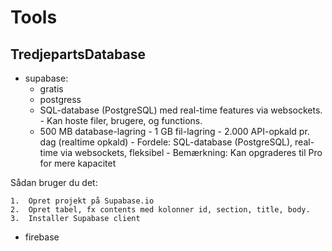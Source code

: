 # Tools

## TredjepartsDatabase
- supabase: 
    - gratis
    - postgress
    - SQL-database (PostgreSQL) med real-time features via websockets.
				- Kan hoste filer, brugere, og functions.
    - 500 MB database-lagring
				- 1 GB fil-lagring
				- 2.000 API-opkald pr. dag (realtime opkald)
				- Fordele: SQL-database (PostgreSQL), real-time via websockets, fleksibel
				- Bemærkning: Kan opgraderes til Pro for mere kapacitet
 
Sådan bruger du det:

	1.	Opret projekt på Supabase.io
	2.	Opret tabel, fx contents med kolonner id, section, title, body.
	3.	Installer Supabase client

- firebase